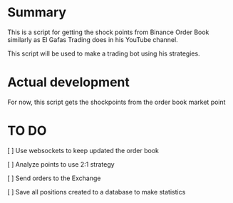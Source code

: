 # Summary

This is a script for getting the shock points from Binance Order Book similarly as
El Gafas Trading does in his YouTube channel.

This script will be used to make a trading bot using his strategies.

# Actual development

For now, this script gets the shockpoints from the order book market point

# TO DO
[ ] Use websockets to keep updated the order book

[ ] Analyze points to use 2:1 strategy

[ ] Send orders to the Exchange

[ ] Save all positions created to a database to make statistics

